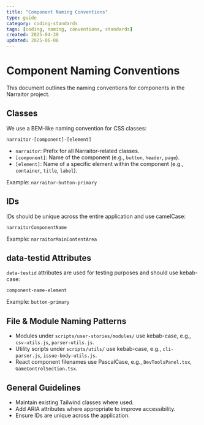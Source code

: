 ```yaml
---
title: "Component Naming Conventions"
type: guide
category: coding-standards
tags: [coding, naming, conventions, standards]
created: 2025-04-30
updated: 2025-06-08
---
```


# Component Naming Conventions

This document outlines the naming conventions for components in the Narraitor project.

## Classes

We use a BEM-like naming convention for CSS classes:

```
narraitor-[component]-[element]
```

*   `narraitor`: Prefix for all Narraitor-related classes.  
*   `[component]`: Name of the component (e.g., `button`, `header`, `page`).  
*   `[element]`: Name of a specific element within the component (e.g., `container`, `title`, `label`).

Example: `narraitor-button-primary`

## IDs

IDs should be unique across the entire application and use camelCase:

```
narraitorComponentName
```

Example: `narraitorMainContentArea`

## data-testid Attributes

`data-testid` attributes are used for testing purposes and should use kebab-case:

```
component-name-element
```

Example: `button-primary`

## File & Module Naming Patterns
- Modules under `scripts/user-stories/modules/` use kebab-case, e.g., `csv-utils.js`, `parser-utils.js`.
- Utility scripts under `scripts/utils/` use kebab-case, e.g., `cli-parser.js`, `issue-body-utils.js`.
- React component filenames use PascalCase, e.g., `DevToolsPanel.tsx`, `GameControlSection.tsx`.
## General Guidelines

*   Maintain existing Tailwind classes where used.  
*   Add ARIA attributes where appropriate to improve accessibility.  
*   Ensure IDs are unique across the application.